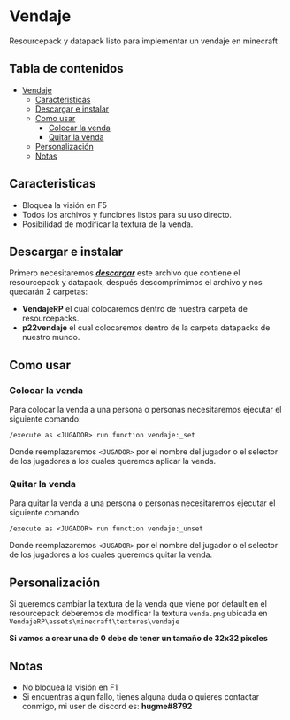 # Vendaje
 Resourcepack y datapack listo para implementar un vendaje en minecraft

## Tabla de contenidos
- [Vendaje](#vendaje)
  * [Caracteristicas](#caracteristicas)
  * [Descargar e instalar](#descargar-e-instalar)
  * [Como usar](#como-usar)
    + [Colocar la venda](#colocar-la-venda)
    + [Quitar la venda](#quitar-la-venda)
  * [Personalización](#personalizacion)
  * [Notas](#notas)

## Caracteristicas
- Bloquea la visión en F5
- Todos los archivos y funciones listos para su uso directo.
- Posibilidad de modificar la textura de la venda.

## Descargar e instalar
Primero necesitaremos [***descargar***](https://github.com/Julioxidop/Vendaje/releases/tag/1.0 "aquí") este archivo que contiene el resourcepack y datapack, después descomprimimos el archivo y nos quedarán 2 carpetas:
- **VendajeRP** el cual colocaremos dentro de nuestra carpeta de resourcepacks.
- **p22vendaje** el cual colocaremos dentro de la carpeta datapacks de nuestro mundo.

## Como usar
### Colocar la venda
Para colocar la venda a una persona o personas necesitaremos ejecutar el siguiente comando:
```
/execute as <JUGADOR> run function vendaje:_set
```
Donde reemplazaremos `<JUGADOR>` por el nombre del jugador o el selector de los jugadores a los cuales queremos aplicar la venda.
 
### Quitar la venda
Para quitar la venda a una persona o personas necesitaremos ejecutar el siguiente comando:
```
/execute as <JUGADOR> run function vendaje:_unset
```
Donde reemplazaremos `<JUGADOR>` por el nombre del jugador o el selector de los jugadores a los cuales queremos quitar la venda.

## Personalización
Si queremos cambiar la textura de la venda que viene por default en el resourcepack deberemos de modificar la textura `venda.png` ubicada en `VendajeRP\assets\minecraft\textures\vendaje`
 
 **Si vamos a crear una de 0 debe de tener un tamaño de 32x32 pixeles**
 
## Notas
- No bloquea la visión en F1
- Si encuentras algun fallo, tienes alguna duda o quieres contactar conmigo, mi user de discord es: **hugme#8792**
